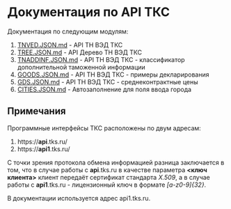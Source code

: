 # Документация по API ТКС

Документация по следующим модулям:

1. [TNVED.JSON.md](TNVED.JSON.md) - API ТН ВЭД ТКС
2. [TREE.JSON.md](TREE.JSON.md) - API Дерево ТН ВЭД ТКС
3. [TNADDINF.JSON.md](TNADDINF.JSON.md) - API ТН ВЭД ТКС - классификатор дополнительной таможенной информации
4. [GOODS.JSON.md](GOODS.JSON.md) - API ТН ВЭД ТКС - примеры декларирования
5. [GDS.JSON.md](GDS.JSON.md) - API ТН ВЭД ТКС - среднеконтрактные цены
6. [CITIES.JSON.md](CITIES.JSON.md) - Автозаполнение для поля ввода города

## Примечания

Программные интерфейсы ТКС расположены по двум адресам:

1. https://**api**.tks.ru/
2. https://**api1**.tks.ru/

С точки зрения протокола обмена информацией разница заключается в том, что в случае работы с **api**.tks.ru в качестве параметра **<ключ клиента>** клиент передаёт сертификат стандарта *X.509*, а в случае работы с **api1**.tks.ru - лицензионный ключ в формате *\[a-z0-9\]{32}*.

В документации используется адрес api1.tks.ru.

